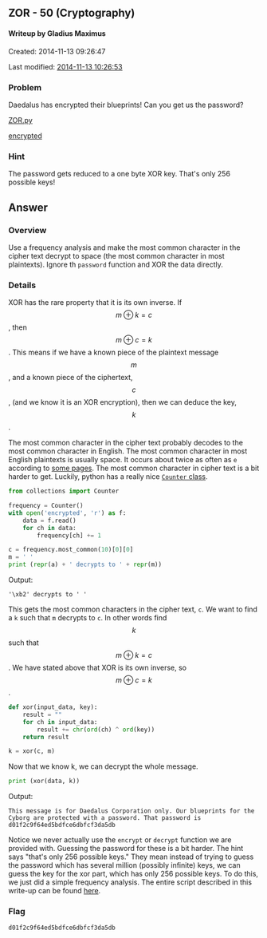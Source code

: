 ## ZOR - 50 (Cryptography) ##
#### Writeup by Gladius Maximus

Created: 2014-11-13 09:26:47

Last modified: [2014-11-13 10:26:53](https://github.com/Oksisane/PicoCTF-2014-Writeups/commits/master/cryptography/zor.md)


### Problem ###

Daedalus has encrypted their blueprints! Can you get us the password?

[ZOR.py](https://picoctf.com/api/autogen/serve/ZOR.py?static=true&pid=75648af599de2ecff06e8b74e5fd15c2)

[encrypted](https://picoctf.com/api/autogen/serve/encrypted?static=false&pid=75648af599de2ecff06e8b74e5fd15c2)

### Hint ###

The password gets reduced to a one byte XOR key. That's only 256 possible keys!

## Answer ##

### Overview ###

Use a frequency analysis and make the most common character in the cipher text
decrypt to space (the most common character in most plaintexts). Ignore th
`password` function and XOR the data directly.

### Details ###

XOR has the rare property that it is its own inverse. If $$ m \oplus k = c $$,
then $$ m \oplus c = k $$. This means if we have a known piece of the plaintext
message $$ m $$, and a known piece of the ciphertext, $$ c $$, (and we know it is an XOR
encryption), then we can deduce the key, $$ k $$.

The most common character in the cipher text probably decodes to the most
common character in English. The most common character in most English
plaintexts is usually space. It occurs about twice as often as `e` according to
[some pages](http://www.data-compression.com/english.html). The most common
character in cipher text is a bit harder to get. Luckily, python has a really
nice
[`Counter` class](https://docs.python.org/2/library/collections.html#collections.Counter).

```python
from collections import Counter

frequency = Counter()
with open('encrypted', 'r') as f:
    data = f.read()
    for ch in data:
        frequency[ch] += 1

c = frequency.most_common(10)[0][0]
m = ' '
print (repr(a) + ' decrypts to ' + repr(m))
```

Output:

```
'\xb2' decrypts to ' '
```

This gets the most common characters in the cipher text, `c`. We want to find a
`k` such that `m` decrypts to `c`. In other words find $$ k $$ such that $$ m
\oplus k = c $$. We have stated above that XOR is its own inverse, so $$ m
\oplus c = k $$.

```python
def xor(input_data, key):
    result = ""
    for ch in input_data:
        result += chr(ord(ch) ^ ord(key))
    return result

k = xor(c, m)
```

Now that we know k, we can decrypt the whole message.

```python
print (xor(data, k))
```

Output:

```
This message is for Daedalus Corporation only. Our blueprints for the
Cyborg are protected with a password. That password is
d01f2c9f64ed5bdfce6dbfcf3da5db
```

Notice we never actually use the `encrypt` or `decrypt` function we are
provided with. Guessing the password for these is a bit harder. The hint says
"that's only 256 possible keys." They mean instead of trying to guess the
password which has several million (possibly infinite) keys, we can guess the
key for the xor part, which has only 256 possible keys. To do this, we just did
a simple frequency analysis. The entire script described in this write-up can
be found [here](zor_crack.py).

### Flag ###

    d01f2c9f64ed5bdfce6dbfcf3da5db
